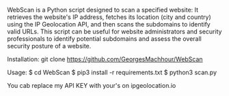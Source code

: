 WebScan is a Python script designed to scan a specified website: It retrieves the website's IP address, fetches its location (city and country) using the IP Geolocation API, and then scans the subdomains to identify valid URLs. This script can be useful for website administrators and security professionals to identify potential subdomains and assess the overall security posture of a website.

Installation:
git clone https://github.com/GeorgesMachhour/WebScan

Usage:
$ cd WebScan
$ pip3 install -r requirements.txt 
$ python3 scan.py

You cab replace my API KEY with your's on ipgeolocation.io



